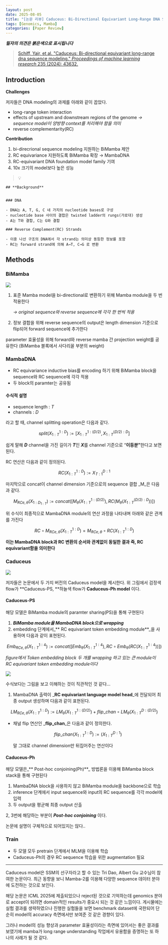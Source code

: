 ```yaml
---
layout: post
date: 2025-08-05
title: "[논문 리뷰] Caduceus: Bi-Directional Equivariant Long-Range DNA Sequence Modeling"
tags: [Genomics, Mamba]
categories: [Paper Review]
---
```


<span class="notion-red">_**필자의 의견은 붉은색으로 표시됩니다**_</span>


> [Schiff, Yair, et al. "Caduceus: Bi-directional equivariant long-range dna sequence modeling." ](https://pmc.ncbi.nlm.nih.gov/articles/PMC12189541/)[_Proceedings of machine learning research_](https://pmc.ncbi.nlm.nih.gov/articles/PMC12189541/)[ 235 (2024): 43632.](https://pmc.ncbi.nlm.nih.gov/articles/PMC12189541/)



## Introduction


**Challenges**


저자들은 DNA modeling의 과제를 아래와 같이 꼽았다.

- long-range token interaction
- effects of upstream and downstream regions of the genome 
_→ sequence model이 양방향 context를 처리해야 함을 의미_
- reverse complementarity(RC)

**Contribution**

1. bi-direcrional sequence modeling 지원하는 BiMamba 제안
1. RC equivariance 지원하도록 BiMamba 확장 → MambaDNA
1. RC-equivariant DNA foundation model family 기여
1. 10x 크기의 model보다 높은 성능

> 💡 


	## **Background**


	### DNA

	- DNA는 A, T, G, C 네 가지의 nucleotide bases로 구성
	- nucleotide base 사이의 결합은 twisted ladder의 rungs(가로대) 생성
	- A는 T와 결합, C는 G와 결합

	### Reverse Complement(RC) Strands

	- 이중 나선 구조의 DNA에서 각 strand는 의미상 동등한 정보를 포함
	- RC는 forward strand에 의해 A→T, C→G 로 변환


## Methods



### BiMamba


![](https://prod-files-secure.s3.us-west-2.amazonaws.com/542b861c-36a8-4051-84e5-8804b6728dba/2c247d59-7815-4980-99f0-8f0d21f445a7/image.png?X-Amz-Algorithm=AWS4-HMAC-SHA256&X-Amz-Content-Sha256=UNSIGNED-PAYLOAD&X-Amz-Credential=ASIAZI2LB466ZHAVZPC6%2F20250829%2Fus-west-2%2Fs3%2Faws4_request&X-Amz-Date=20250829T230059Z&X-Amz-Expires=3600&X-Amz-Security-Token=IQoJb3JpZ2luX2VjEG8aCXVzLXdlc3QtMiJHMEUCIFabY1kCJRhUtj4YTexXqSr8pUOVy2sxuQHo92zhWlCaAiEA2ziJXM7FrJHwb3VwgE%2FG4p65XLxBzeNL8DerHdttyMMqiAQIyP%2F%2F%2F%2F%2F%2F%2F%2F%2F%2FARAAGgw2Mzc0MjMxODM4MDUiDLSa8gJyPQBqg%2BQfIircA6cKk6vMBJR28rqgqaxs1Vf2lMaUroQ1SVIHKB2HVxoFEuEgZSH2ZHmIisr5Zm8VAPAgkRQwxEpG1%2BvtQHX0eqiHvCc%2FXYbcDfqabRbxjhThYvsee2x8uQxrLrF9Td%2FGj5vYWrALwDVYvJVV927%2BYO%2Bre3VaZCo8E044pKIudVVhX3XLy2mBBRc6RWev%2B5hcs19splf4Wxb4CnKTp2P8pBdmOnIKYBXHaN74BA4ERM2w6jt0udepdOpuYS33JXDD%2Fyl0Q3PhjAEeb0v8sgLiPchgdLxlkbHKnMkjtgHU%2BvVVTmbR0QCxXDQ4ribiB8CqLjvM9%2BYd3jFVhQYTuqVTdLx%2FvtuSr4gv6l55hjSDB5VWc%2F1lJLj%2FJb8VrcPdTWJo7IlYV8RmpoyvUSTJyfXQT9yvDxwloAoYBNvmbNR7AvLfLeXTWekmKyprQ1XPGcIoOx%2FocSSB50d289qS2SgZXX3vnoFcxTSCmdwXZf2Dz9u2jtbfDwIqMIcZb30N79vxxICy1TlIRd4SokbXwf1Z3RjRItrAWIhyalXJ0k1Kvv7qRxv6qI6XX9jUwT%2BS8gZ%2BrrspEvDaqszZIiF5sC6mMW8E3viqusjKKDxBBcPzvH%2BamOgUgsC3YHfcZansMK7hyMUGOqUBnDxQFNWQFG7YLmxbY73GgNYfs5Kw0v13TcfLW12RnyYDeEz9UC8TeevnQiQP5wcmBl58DSgLuFgK1%2BqPxaRFSwvst9OuesoCcHYtzLVxyD0WLktkXjyGiTPbiFTJHYEB0xhIEfwZHgWbNKXagyNnGNE8tEw5m%2B7ha%2F2Ye1tRuNIcgE6K9JghRm5gz2jW3aQu2HJcBfFAAQjGA4XPfo5WjL9RZJJm&X-Amz-Signature=798b4dde98b9a784ce8b004ccd1d6b9281f82396e38deba8a44aca838be9239e&X-Amz-SignedHeaders=host&x-amz-checksum-mode=ENABLED&x-id=GetObject)

1. 표준 Mamba model을 bi-directional로 변환하기 위해 Mamba module을 두 번 적용한다

	_→ original sequence와 reverse sequence에 각각 한 번씩 적용_

1. 정보 결합을 위해 reverse sequence의 output은 length dimension 기준으로 flip되어 forward sequence에 추가한다

parameter 효율성을 위해 forward와 reverse mamba 간 projection weight를 공유한다 (BiMamba 블록에서 사다리꼴 부분의 weight)



### MambaDNA

- RC equivariance inductive bias를 encoding 하기 위해 BiMamba block을 sequence와 RC sequence에 각각 적용
- 두 block의 paramter는 공유됨


#### 수식적 설명

- sequence length : _T_
- channels : _D_

라고 할 때,  channel splitting operation은 다음과 같다.


$$
split(X^{1:D}_{1:T}):=[X^{1:(D/2)}_{1:T},X^{(D/2):D}_{1:T}]
$$


<span class="notion-red">쉽게 말해 </span><span class="notion-red">_**D**_</span><span class="notion-red"> channel을 가진 길이가 </span><span class="notion-red">_**T**_</span><span class="notion-red">인 </span><span class="notion-red">_**X**_</span><span class="notion-red">를 channel 기준으로 “</span><span class="notion-red">**이등분”**</span><span class="notion-red">한다고 보면 된다.</span>


RC 연산은 다음과 같이 정의된다.


$$
RC(X^{1:D}_{1:T}):=X^{D:1}_{T:1}
$$


마지막으로 concat이 channel dimension 기준으로의 sequence 결합 _M_은 다음과 같다.


$$
M_{RCe,\theta}(X_{1:D_{1:T}}):=concat([M_{\theta}(X^{1:(D/2)}_{1:T}),RC(M_{\theta}(X^{(D/2):D}_{1:T}))])
$$


위 수식이 최종적으로 MambaDNA module의 연산 과정을 나타내며 아래와 같은 관계를 가진다


$$
RC\circ M_{RCe,\theta}(X^{1:D}_{1:T}) = M_{RCe,\theta} \circ RC(X^{1:D}_{1:T})
$$


**이는 MambaDNA block과 RC 변환의 순서와 관계없이 동일한 결과 즉, RC equivariant함을 의미한다**



### Caduceus


![](https://prod-files-secure.s3.us-west-2.amazonaws.com/542b861c-36a8-4051-84e5-8804b6728dba/f94a60d7-8145-473b-aef9-7c68d3ec604a/image.png?X-Amz-Algorithm=AWS4-HMAC-SHA256&X-Amz-Content-Sha256=UNSIGNED-PAYLOAD&X-Amz-Credential=ASIAZI2LB466ZHAVZPC6%2F20250829%2Fus-west-2%2Fs3%2Faws4_request&X-Amz-Date=20250829T230100Z&X-Amz-Expires=3600&X-Amz-Security-Token=IQoJb3JpZ2luX2VjEG8aCXVzLXdlc3QtMiJHMEUCIFabY1kCJRhUtj4YTexXqSr8pUOVy2sxuQHo92zhWlCaAiEA2ziJXM7FrJHwb3VwgE%2FG4p65XLxBzeNL8DerHdttyMMqiAQIyP%2F%2F%2F%2F%2F%2F%2F%2F%2F%2FARAAGgw2Mzc0MjMxODM4MDUiDLSa8gJyPQBqg%2BQfIircA6cKk6vMBJR28rqgqaxs1Vf2lMaUroQ1SVIHKB2HVxoFEuEgZSH2ZHmIisr5Zm8VAPAgkRQwxEpG1%2BvtQHX0eqiHvCc%2FXYbcDfqabRbxjhThYvsee2x8uQxrLrF9Td%2FGj5vYWrALwDVYvJVV927%2BYO%2Bre3VaZCo8E044pKIudVVhX3XLy2mBBRc6RWev%2B5hcs19splf4Wxb4CnKTp2P8pBdmOnIKYBXHaN74BA4ERM2w6jt0udepdOpuYS33JXDD%2Fyl0Q3PhjAEeb0v8sgLiPchgdLxlkbHKnMkjtgHU%2BvVVTmbR0QCxXDQ4ribiB8CqLjvM9%2BYd3jFVhQYTuqVTdLx%2FvtuSr4gv6l55hjSDB5VWc%2F1lJLj%2FJb8VrcPdTWJo7IlYV8RmpoyvUSTJyfXQT9yvDxwloAoYBNvmbNR7AvLfLeXTWekmKyprQ1XPGcIoOx%2FocSSB50d289qS2SgZXX3vnoFcxTSCmdwXZf2Dz9u2jtbfDwIqMIcZb30N79vxxICy1TlIRd4SokbXwf1Z3RjRItrAWIhyalXJ0k1Kvv7qRxv6qI6XX9jUwT%2BS8gZ%2BrrspEvDaqszZIiF5sC6mMW8E3viqusjKKDxBBcPzvH%2BamOgUgsC3YHfcZansMK7hyMUGOqUBnDxQFNWQFG7YLmxbY73GgNYfs5Kw0v13TcfLW12RnyYDeEz9UC8TeevnQiQP5wcmBl58DSgLuFgK1%2BqPxaRFSwvst9OuesoCcHYtzLVxyD0WLktkXjyGiTPbiFTJHYEB0xhIEfwZHgWbNKXagyNnGNE8tEw5m%2B7ha%2F2Ye1tRuNIcgE6K9JghRm5gz2jW3aQu2HJcBfFAAQjGA4XPfo5WjL9RZJJm&X-Amz-Signature=691ed7d4ee6c9c7bf226969d40956ec217a76b01d8e32cf727d0de4a8bf7fa78&X-Amz-SignedHeaders=host&x-amz-checksum-mode=ENABLED&x-id=GetObject)


저자들은 논문에서 두 가지 버전의 Caduceus model을 제시한다. 위 그림에서 검정색 flow가 **Caduceus-PS, **하늘색 flow가 **Caduceus-Ph model** 이다.



#### Caduceus-PS


해당 모델은 BiMamba module의 paramter sharing(PS)을 통해 구현된다

1. _**BiMamba module을 MambaDNA block으로 wrapping**_
1. embedding 단계에서_** RC equivariant token embedding module**_을 사용하며 다음과 같이 표현된다.

$$
Emb_{RCe,\theta}(X^{1:4}_{1:T}):=concat([Emb_{\theta}(X^{1:4}_{1:T}),RC \circ Emb_{\theta}(RC(X^{1:4}_{1:T}))])
$$


_figure에서 Token embedding block 두 개를 wrapping 하고 있는 큰 module이 RC equivariant token embedding module이다_


![](https://prod-files-secure.s3.us-west-2.amazonaws.com/542b861c-36a8-4051-84e5-8804b6728dba/b175e4da-71eb-4e91-8c23-a06dabe673c9/image.png?X-Amz-Algorithm=AWS4-HMAC-SHA256&X-Amz-Content-Sha256=UNSIGNED-PAYLOAD&X-Amz-Credential=ASIAZI2LB466ZHAVZPC6%2F20250829%2Fus-west-2%2Fs3%2Faws4_request&X-Amz-Date=20250829T230101Z&X-Amz-Expires=3600&X-Amz-Security-Token=IQoJb3JpZ2luX2VjEG8aCXVzLXdlc3QtMiJHMEUCIFabY1kCJRhUtj4YTexXqSr8pUOVy2sxuQHo92zhWlCaAiEA2ziJXM7FrJHwb3VwgE%2FG4p65XLxBzeNL8DerHdttyMMqiAQIyP%2F%2F%2F%2F%2F%2F%2F%2F%2F%2FARAAGgw2Mzc0MjMxODM4MDUiDLSa8gJyPQBqg%2BQfIircA6cKk6vMBJR28rqgqaxs1Vf2lMaUroQ1SVIHKB2HVxoFEuEgZSH2ZHmIisr5Zm8VAPAgkRQwxEpG1%2BvtQHX0eqiHvCc%2FXYbcDfqabRbxjhThYvsee2x8uQxrLrF9Td%2FGj5vYWrALwDVYvJVV927%2BYO%2Bre3VaZCo8E044pKIudVVhX3XLy2mBBRc6RWev%2B5hcs19splf4Wxb4CnKTp2P8pBdmOnIKYBXHaN74BA4ERM2w6jt0udepdOpuYS33JXDD%2Fyl0Q3PhjAEeb0v8sgLiPchgdLxlkbHKnMkjtgHU%2BvVVTmbR0QCxXDQ4ribiB8CqLjvM9%2BYd3jFVhQYTuqVTdLx%2FvtuSr4gv6l55hjSDB5VWc%2F1lJLj%2FJb8VrcPdTWJo7IlYV8RmpoyvUSTJyfXQT9yvDxwloAoYBNvmbNR7AvLfLeXTWekmKyprQ1XPGcIoOx%2FocSSB50d289qS2SgZXX3vnoFcxTSCmdwXZf2Dz9u2jtbfDwIqMIcZb30N79vxxICy1TlIRd4SokbXwf1Z3RjRItrAWIhyalXJ0k1Kvv7qRxv6qI6XX9jUwT%2BS8gZ%2BrrspEvDaqszZIiF5sC6mMW8E3viqusjKKDxBBcPzvH%2BamOgUgsC3YHfcZansMK7hyMUGOqUBnDxQFNWQFG7YLmxbY73GgNYfs5Kw0v13TcfLW12RnyYDeEz9UC8TeevnQiQP5wcmBl58DSgLuFgK1%2BqPxaRFSwvst9OuesoCcHYtzLVxyD0WLktkXjyGiTPbiFTJHYEB0xhIEfwZHgWbNKXagyNnGNE8tEw5m%2B7ha%2F2Ye1tRuNIcgE6K9JghRm5gz2jW3aQu2HJcBfFAAQjGA4XPfo5WjL9RZJJm&X-Amz-Signature=31affcf50194e3f108ee072cc2d4f5e73e8ff193fa56c2ee6dcb3d53a2a8ce5f&X-Amz-SignedHeaders=host&x-amz-checksum-mode=ENABLED&x-id=GetObject)


<span class="notion-red">수식보다는 그림을 보고 이해하는 것이 직관적인 것 같다…</span>

1. MambaDNA 출력이 _**RC equivariant language model head**_에 전달되어 최종 output 생성하며 다음과 같이 표현된다.

$$
LM_{RCe,\theta}(X^{1:D}_{1:T}):= LM_{\theta}(X^{1:(D/2)}_{1:T})+flip\_chan\circ LM_{\theta}(X^{D:(D/2)}_{1:T})
$$

- 채널 flip 연산인 _**flip\_chan**_은 다음과 같이 정의한다.

	$$
	flip\_chan(X^{1:D}_{1:T}):=(X^{D:1}_{1:T})
	$$


	말 그대로 channel dimension만 뒤집어주는 연산이다



#### Caduceus-Ph


해당 모델은_** Post-hoc conjoining(Ph)**_ 방법론을 이용해 BiMamba block stack을 통해 구현된다

1. MambaDNA block을 사용하지 않고 BiMamba module을 backbone으로 학습
1. inference 단계에서 input sequence와 input의 RC sequence를 각각 model에 입력
1. 두 output을 평균해 최종 output 산출

2, 3번에 해당하는 부분이 _**Post-hoc conjoining**_ 이다.


<span class="notion-red">논문에 설명이 구체적으로 되어있지는 않다..</span>



### Train

- 두 모델 모두 pretrain 단계에서 MLM을 이용해 학습
- Caduceus-Ph의 경우 RC sequence 학습을 위한 augmentation 필요

---


<span class="notion-red">Caduceus model은 SSM의 선구자라고 할 수 있는 Tri Dao, Albert Gu 교수님이 참여한 논문이다. 최근 동향을 보니 Mamba-2를 이용해 다양한 sequence 데이터 분야에 도전하는 것으로 보인다.</span>


<span class="notion-red">해당 논문은 ICML 2025에 제출되었으나 reject된 것으로 기억하는데 genomics 분야로 accept이 되려면 domain적인 results가 중요시 되는 것 같은 느낌이다. 게시물에는 실험 결과를 생략하였으나 진행한 실험들을 보면 benchmark dataset에 국한되어 단순히 model의 accuracy 측면에서만 보여준 것 같은 경향이 있다.</span>


<span class="notion-red">그러나 model의 성능 향상과 parameter 효율성이라는 측면에 있어서는 좋은 결과를 보였기에 mamba가 long range understanding 작업에서 유용함을 증명하는 또 하나의 사례가 될 것 같다.</span>

